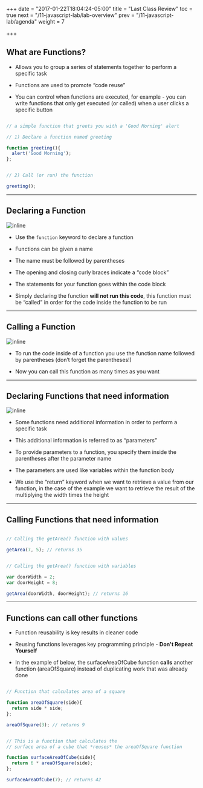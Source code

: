 +++
date = "2017-01-22T18:04:24-05:00"
title = "Last Class Review"
toc = true
next = "/11-javascript-lab/lab-overview"
prev = "/11-javascript-lab/agenda"
weight = 7

+++

## What are Functions?

- Allows you to group a series of statements together to perform a specific task

- Functions are used to promote “code reuse”

- You can control when functions are executed, for example - you can write functions that only get executed (or called) when a user clicks a specific button



```js

// a simple function that greets you with a 'Good Morning' alert

// 1) Declare a function named greeting

function greeting(){
  alert('Good Morning');
};


// 2) Call (or run) the function

greeting();

```

---

## Declaring a Function

![inline](/images/10/declared_named_function_diagram.png)

- Use the `function` keyword to declare a function

- Functions can be given a name

- The name must be followed by parentheses

- The opening and closing curly braces indicate a “code block”

- The statements for your function goes within the code block

- Simply declaring the function **will not run this code**, this function must be “called” in order for the code inside the function to be run

---

## Calling a Function

![inline](/images/10/called_named_function_diagram.png)

- To run the code inside of a function you use the function name followed by parentheses (don’t forget the parentheses!)

- Now you can call this function as many times as you want

---

## Declaring Functions that need information

![inline](/images/10/declared_named_function_with_parameters_diagram.png)

- Some functions need additional information in order to perform a specific task

- This additional information is referred to as “parameters”

- To provide parameters to a function, you specify them inside the parentheses after the parameter name

- The parameters are used like variables within the function body

- We use the “return” keyword when we want to retrieve a value from our function, in the case of the example we want to retrieve the result of the multiplying the width times the height

---

## Calling Functions that need information

```javascript

// Calling the getArea() function with values

getArea(7, 5); // returns 35


// Calling the getArea() function with variables

var doorWidth = 2;
var doorHeight = 8;

getArea(doorWidth, doorHeight); // returns 16

```

---

## Functions can call other functions

- Function reusability is key results in cleaner code

- Reusing functions leverages key programming principle - **Don't Repeat Yourself**

- In the example of below, the surfaceAreaOfCube function **calls** another function (areaOfSquare) instead of duplicating work that was already done

```js

// Function that calculates area of a square

function areaOfSquare(side){
  return side * side;
};

areaOfSquare(3); // returns 9


// This is a function that calculates the 
// surface area of a cube that *reuses* the areaOfSquare function

function surfaceAreaOfCube(side){
  return 6 * areaOfSquare(side);
};

surfaceAreaOfCube(7); // returns 42

```
